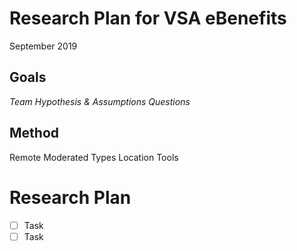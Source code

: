 # Research Plan for VSA eBenefits 
September 2019
## Goals
*Team*
*Hypothesis & Assumptions*
*Questions*
## Method
Remote Moderated
  Types
Location
Tools
# Research Plan
- [ ] Task
- [ ] Task
